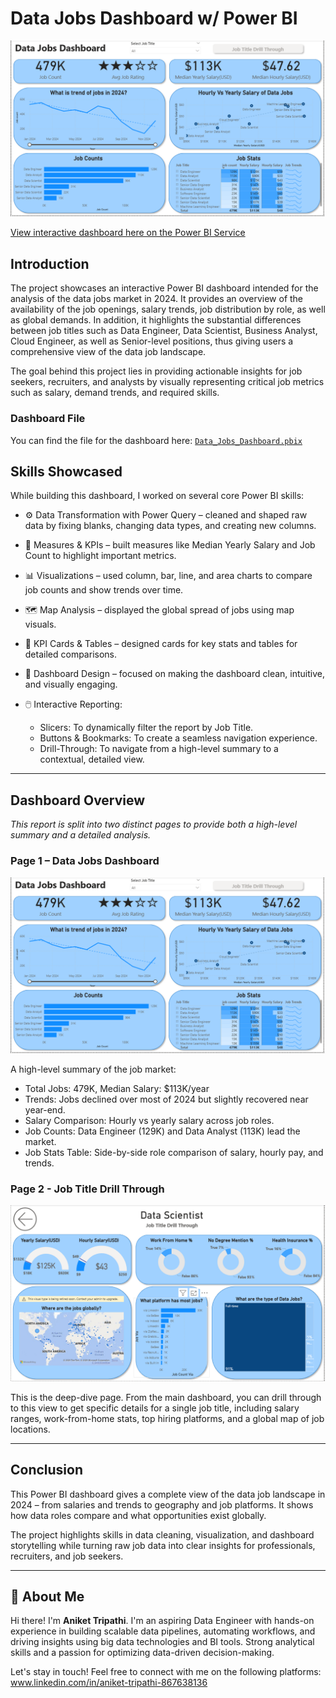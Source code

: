 # Data Jobs Dashboard w/ Power BI

![Dashboard Page1](/Docs/Page1.png)

[View interactive dashboard here on the Power BI Service](https://app.powerbi.com/links/itGl215Kws?ctid=1433b73a-31ec-4dcc-a758-58e7fb577f0a&pbi_source=linkShare)



## Introduction

The project showcases an interactive Power BI dashboard intended for the analysis of the data jobs market in 2024. It provides an overview of the availability of the job openings, salary trends, job distribution by role, as well as global demands. In addition, it highlights the substantial differences between job titles such as Data Engineer, Data Scientist, Business Analyst, Cloud Engineer, as well as Senior-level positions, thus giving users a comprehensive view of the data job landscape.

The goal behind this project lies in providing actionable insights for job seekers, recruiters, and analysts by visually representing critical job metrics such as salary, demand trends, and required skills.

### Dashboard File
You can find the file for the dashboard here: [`Data_Jobs_Dashboard.pbix`](/Dashboard/dashboard.pbix)

## Skills Showcased
While building this dashboard, I worked on several core Power BI skills:

-  ⚙️ Data Transformation with Power Query – cleaned and shaped raw data by fixing blanks, changing data types, and creating new columns.

-  🧮 Measures & KPIs – built measures like Median Yearly Salary and     Job Count to highlight important metrics.

-  📊 Visualizations – used column, bar, line, and area charts to compare job counts and show trends over time.

-  🗺️ Map Analysis – displayed the global spread of jobs using map visuals.

-  🔢 KPI Cards & Tables – designed cards for key stats and tables for detailed comparisons.

-  🎨 Dashboard Design – focused on making the dashboard clean, intuitive, and visually engaging.

-   🖱️ Interactive Reporting:
    -   Slicers: To dynamically filter the report by Job Title.
    -   Buttons & Bookmarks: To create a seamless navigation experience.
    -   Drill-Through: To navigate from a high-level summary to a contextual, detailed view.

---

## Dashboard Overview

*This report is split into two distinct pages to provide both a high-level summary and a detailed analysis.*

### Page 1 – Data Jobs Dashboard

![Dashboard Page1](/Docs/Page1.png)

A high-level summary of the job market:

- Total Jobs: 479K, Median Salary: $113K/year
- Trends: Jobs declined over most of 2024 but slightly recovered near year-end.
- Salary Comparison: Hourly vs yearly salary across job roles.
- Job Counts: Data Engineer (129K) and Data Analyst (113K) lead the market.
- Job Stats Table: Side-by-side role comparison of salary, hourly pay, and trends.

### Page 2 - Job Title Drill Through

![Dashboard Page2](/Docs/Page2.png)

This is the deep-dive page. From the main dashboard, you can drill through to this view to get specific details for a single job title, including salary ranges, work-from-home stats, top hiring platforms, and a global map of job locations.

---

## Conclusion

This Power BI dashboard gives a complete view of the data job landscape in 2024 – from salaries and trends to geography and job platforms. It shows how data roles compare and what opportunities exist globally.

The project highlights skills in data cleaning, visualization, and dashboard storytelling while turning raw job data into clear insights for professionals, recruiters, and job seekers.

---

## 🌟 About Me

Hi there! I'm **Aniket Tripathi**. I'm an aspiring Data Engineer with hands-on experience in building scalable data pipelines, automating workflows, and driving insights using big data technologies and BI tools. Strong analytical skills and a passion for optimizing data-driven decision-making.

Let's stay in touch! Feel free to connect with me on the following platforms:
www.linkedin.com/in/aniket-tripathi-867638136
